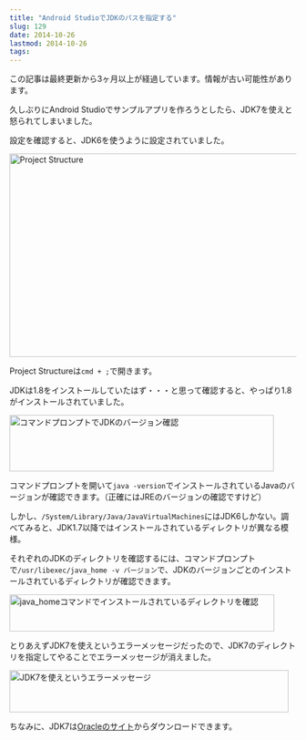 ```yaml
---
title: "Android StudioでJDKのパスを指定する"
slug: 129
date: 2014-10-26
lastmod: 2014-10-26
tags: 
---
```


<div id="wppda_alert">この記事は最終更新から3ヶ月以上が経過しています。情報が古い可能性があります。</div><p>久しぶりにAndroid Studioでサンプルアプリを作ろうとしたら、JDK7を使えと怒られてしまいました。</p>
<p>設定を確認すると、JDK6を使うように設定されていました。</p>
<p><img src="https://android.gcreate.jp/wp-content/uploads/2014/10/Project-Structure.jpg" alt="Project Structure" title="Project Structure.jpg" border="0" width="600" height="357" /></p>
<p>Project Structureは<code>cmd + ;</code>で開きます。</p>
<p>JDKは1.8をインストールしていたはず・・・と思って確認すると、やっぱり1.8がインストールされていました。</p>
<p><img src="https://android.gcreate.jp/wp-content/uploads/2014/10/648dc5e33bc2e6dc857c3bed93b9d203.jpg" alt="コマンドプロンプトでJDKのバージョン確認" title="コマンドプロンプトでJDKのバージョン確認.jpg" border="0" width="464" height="99" /></p>
<p>コマンドプロンプトを開いて<code>java -version</code>でインストールされているJavaのバージョンが確認できます。（正確にはJREのバージョンの確認ですけど）</p>
<p>しかし、<code>/System/Library/Java/JavaVirtualMachines</code>にはJDK6しかない。調べてみると、JDK1.7以降ではインストールされているディレクトリが異なる模様。</p>
<p>それぞれのJDKのディレクトリを確認するには、コマンドプロンプトで<code>/usr/libexec/java_home -v バージョン</code>で、JDKのバージョンごとのインストールされているディレクトリが確認できます。</p>
<p><img src="https://android.gcreate.jp/wp-content/uploads/2014/10/487a50ab14c805ecc7a483f949ad1ce9.jpg" alt="java_homeコマンドでインストールされているディレクトリを確認" title="java_homeコマンドでインストールされているディレクトリを確認.jpg" border="0" width="465" height="65" /></p>
<p>とりあえずJDK7を使えというエラーメッセージだったので、JDK7のディレクトリを指定してやることでエラーメッセージが消えました。</p>
<p><img src="https://android.gcreate.jp/wp-content/uploads/2014/10/78e492b39af42453b37a588220b6bfa0.jpg" alt="JDK7を使えというエラーメッセージ" title="JDK7を使えというエラーメッセージ.jpg" border="0" width="490" height="74" /></p>
<p>ちなみに、JDK7は<a href="http://www.oracle.com/technetwork/jp/java/javase/downloads/jdk7-downloads-1880260.html">Oracleのサイト</a>からダウンロードできます。</p>

  